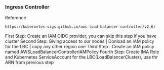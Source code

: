 ### Ingress Controller 

Reference
```
https://kubernetes-sigs.github.io/aws-load-balancer-controller/v2.6/
```
First Step: Create an IAM OIDC provider, you can skip this step if you have cluster
Second Step: Giving access to our nodes | Donload an IAM policy for the LBC | copy any other region one
Third Step : Create an IAM policy named AWSLoadBalancerControllerIAMPolicy
Fourth Step: Create IMA Role and Kubernetes ServiceAccount for the LBC(LoadBalancerCluster), use thr ARN from previous step


